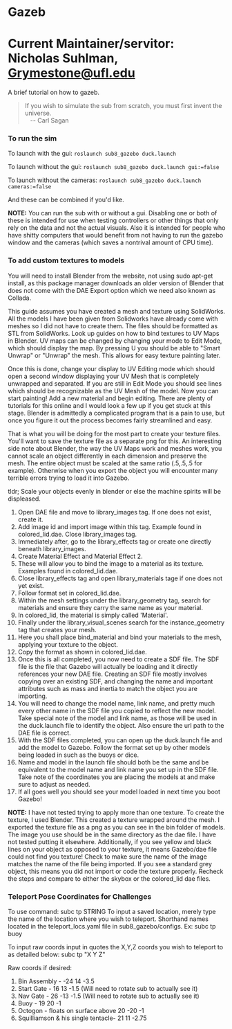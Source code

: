 # Gazeb

# Current Maintainer/servitor: Nicholas Suhlman, Grymestone@ufl.edu

A brief tutorial on how to gazeb.

> If you wish to simulate the sub from scratch, you must first invent the universe. <br>
> &nbsp;&nbsp;&nbsp;-- Carl Sagan

### To run the sim
To launch with the gui:
`roslaunch sub8_gazebo duck.launch`

To launch without the gui: `roslaunch sub8_gazebo duck.launch gui:=false`

To launch without the cameras: `roslaunch sub8_gazebo duck.launch cameras:=false`

And these can be combined if you'd like.

**NOTE:** You can run the sub with or without a gui. Disabling one or both of these is intended for use when testing controllers or other things that only rely on the data and not the actual visuals. Also it is intended for people who have shitty computers that would benefit from not having to run the gazebo window and the cameras (which saves a nontrival amount of CPU time).

### To add custom textures to models

You will need to install Blender from the website, not using sudo apt-get install, as this package manager downloads an older version of Blender that does not come with the DAE Export option which we need also known as Collada. 

This guide assumes you have created a mesh and texture using SolidWorks. All the models I have been given from Solidworks have already come with meshes so I did not have to create them. The files should be formatted as STL from SolidWorks.  Look up guides on how to bind textures to UV Maps in Blender. UV maps can be changed by changing your mode to Edit Mode, which should display the map. By pressing U you should be able to "Smart Unwrap" or "Unwrap" the mesh. This allows for easy texture painting later. 

Once this is done, change your display to UV Editing mode which should open a second window displaying your UV Mesh that is completely unwrapped and separated. If you are still in Edit Mode you should see lines which should be recognizable as the UV Mesh of the model. Now you can start painting! Add a new material and begin editing. There are plenty of tutorials for this online and I would look a few up if you get stuck at this stage. Blender is admittedly a complicated program that is a pain to use, but once you figure it out the process becomes fairly streamlined and easy.

That is what you will be doing for the most part to create your texture files. You'll want to save the texture file as a separate png for this. An interesting side note about Blender, the way the UV Maps work and meshes work, you cannot scale an object differently in each dimension and preserve the mesh. The entire object must be scaled at the same ratio (.5,.5,.5 for example). Otherwise when you export the object you will encounter many terrible errors trying to load it into Gazebo.

tldr; Scale your objects evenly in blender or else the machine spirits will be displeased.

1. Open DAE file and move to library_images tag. If one does not exist, create it.
2. Add image id and import image within this tag. Example found in colored_lid.dae. Close library_images tag.
3. Immediately after, go to the library_effects tag or create one directly beneath library_images.
4. Create Material Effect and Material Effect 2.
5. These will allow you to bind the image to a material as its texture. Examples found in colored_lid.dae.
6. Close library_effects tag and open library_materials tage if one does not yet exist.
7. Follow format set in colored_lid.dae.
8. Within the mesh settings under the library_geometry tag, search for materials and ensure they carry the same name as your material.
9. In colored_lid, the material is simply called 'Material'.
10. Finally under the library_visual_scenes search for the instance_geometry tag that creates your mesh.
11. Here you shall place bind_material and bind your materials to the mesh, applying your texture to the object.
12. Copy the format as shown in colored_lid.dae.
13. Once this is all completed, you now need to create a SDF file. The SDF file is the file that Gazebo will actually be loading and it directly references your new DAE file. Creating an SDF file mostly involves copying over an existing SDF, and changing the name and important attributes such as mass and inertia to match the object you are importing. 
14. You will need to change the model name, link name, and pretty much every other name in the SDF file you copied to reflect the new model. Take special note of the model and link name, as those will be used in the duck.launch file to identify the object. Also ensure the url path to the DAE file is correct. 
15. With the SDF files completed, you can open up the duck.launch file and add the model to Gazebo. Follow the format set up by other models being loaded in such as the buoys or dice. 
16. Name and model in the launch file should both be the same and be equivalent to the model name and link name you set up in the SDF file. Take note of the coordinates you are placing the models at and make sure to adjust as needed. 
17. If all goes well you should see your model loaded in next time you boot Gazebo!

**NOTE:** I have not tested trying to apply more than one texture. To create the texture, I used Blender. This created a texture wrapped around the mesh. I exported the texture file as a png as you can see in the bin folder of models. The image you use should be in the same directory as the dae file. I have not tested putting it elsewhere. Additionally, if you see yellow and black lines on your object as opposed to your  texture, it means Gazebo/dae file could not find you texture! Check to make sure the name of the image matches the name of the file being imported. If you see a standard grey object, this means you did not import or code the  texture properly. Recheck the steps and compare to either the skybox or the colored_lid dae files.  

### Teleport Pose Coordinates for Challenges
To use command: subc tp STRING
  To input a saved location, merely type the name of the location where you wish to teleport. Shorthand names located in the teleport_locs.yaml file in  sub8_gazebo/configs. Ex:
  subc tp buoy

  To input raw coords input in quotes the X,Y,Z coords you wish to teleport to as detailed below:
  subc tp "X Y Z"

Raw coords if desired:
1. Bin Assembly - -24 14 -3.5
2. Start Gate - 16 13 -1.5  (Will need to rotate sub to actually see it)
3. Nav Gate - 26 -13 -1.5 (Will need to rotate sub to actually see it)
4. Buoy - 19 20 -1
5. Octogon - floats on surface above 20 -20 -1
6. Squilliamson & his single tentacle- 21 11 -2.75
